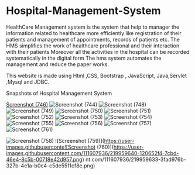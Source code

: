 # Hospital-Management-System
HealthCare Management system is the system that help to manager the information related to healthcare  more efficiently like  registration of their patients and management of appointments, records of patients etc.
The HMS simplifies the work of healthcare professional and their interaction with their patients 
Moreover all the activities in the hospital can be recorded systematically in the digital form
The hms system automates the management and reduce the paper works.

This website is made using Html ,CSS, Bootstrap , JavaScript, Java,Servlet ,Mysql and JDBC.

Snapshots of Hospital Management System


[Screenshot (746)](https://user-images.githubusercontent.com/111607936/219959537-7d1b6211-37fb-4916-ae8e-0b30064e6442.png)
![Screenshot (744)](https://user-images.githubusercontent.com/111607936/219959588-e6e91dd2-f2d7-4e85-8048-d55cbff24e36.png)
![Screenshot (748)](https://user-images.githubusercontent.com/111607936/219959597-89c3b0c9-ab1d-461e-a247-ec1a64dae44a.png)
![Screenshot (749)](https://user-images.githubusercontent.com/111607936/219959600-d7b87eb8-8dbf-4cd8-a8c8-536150c21fda.png)
![Screenshot (750)](https://user-images.githubusercontent.com/111607936/219959602-c17bc051-98b2-4ae0-9351-7a7407babd42.png)
![Screenshot (751)](https://user-images.githubusercontent.com/111607936/219959606-b33e820d-b037-4336-9617-121021f7c64b.png)
![Screenshot (752)](https://user-images.githubusercontent.com/111607936/219959610-d052db31-ed4d-4388-a968-9b55e95c7908.png)
![Screenshot (753)](https://user-images.githubusercontent.com/111607936/219959615-bf968058-79cc-4ad5-814b-fdff40f42194.png)
![Screenshot (754)](https://user-images.githubusercontent.com/111607936/219959620-4ed746ac-fabd-45f3-9640-f6fda246e2a6.png)
![Screenshot (755)](https://user-images.githubusercontent.com/111607936/219959621-a40a279c-4ad7-4fcc-bd18-c6829bb42df9.png)
![Screenshot (756)](https://user-images.githubusercontent.com/111607936/219959625-9d66241c-60d8-4c68-9baf-aca89a926d4a.png)
![Screenshot (757)](https://user-images.githubusercontent.com/111607936/219959628-cf55227f-4a64-44bc-b461-660d4e66b1be.png)![Screenshot (761)](https://user-images.githubusercontent.com/111607936/219959641-d013504e-7b24-4c2b-9ab3-8388cad74ef8.png)

![Screenshot (758)](https://user-images.githubusercontent.com/111607936/219959632-c736e6e9-3767-47fc-b97c-c7a9b05a3bc5.png)
![Screenshot (759)](https://user-images.githubuserconte![Screenshot (760)](https://user-images.githubusercontent.com/111607936/219959640-120652f4-7cbd-46e4-8c5b-00718e42d957.png)
nt.com/111607936/219959633-3fad976b-327b-4e1a-b0c4-c5de55f1cf8e.png)
